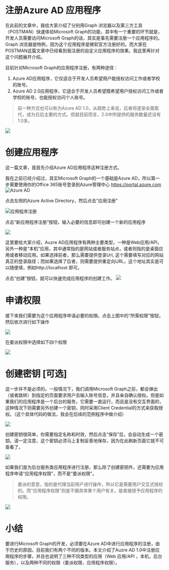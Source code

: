 # 注册Azure AD 应用程序

在此前的文章中，我给大家介绍了分别用Graph 浏览器以及第三方工具（POSTMAN）快速体验Microsoft Graph的功能，其中有一个重要的环节就是，开发人员需要访问Microsoft Graph的话，其实是事先需要注册一个应用程序的。Graph 浏览器是特例，因为这个应用程序是微软官方注册好的。而大家在POSTMAN这篇文章中已经看到我注册的自定义应用程序的效果。我这里再针对这个问题展开介绍。

目前针对Microsoft Graph的应用程序注册，有两种途径：
1. Azure AD应用程序，它仅适合于开发人员希望用户能授权访问工作或者学校的账号。
2. Azure AD 2.0应用程序，它适合于开发人员希望既希望用户授权访问工作或者学校的账号，也能授权访问个人账号。

>前一种方式也可以称为Azure AD 1.0，从趋势上来说，后者将逐渐全面取代，成为日后主要的方式。但就目前而言，2.0中所提供的服务数量还没有1.0多。

![](images/azuread-compare.PNG)


# 创建应用程序
这一篇文章，我首先介绍Azure AD应用程序这种注册方式。

我在之前已经介绍过，其实Microsoft Graph的一个基础是Azure AD，所以第一步需要使用你的Office 365账号登录到Azure管理中心 <https://portal.azure.com>
![Azure AD](images/azuread-1.PNG)

点击左侧的Azure Active Directory，然后点击“应用注册”

![应用程序注册](images/azuread-registeration.PNG)

点击“新应用程序注册”按钮，输入必要的信息即可创建一个新的应用程序

![](images/azuread-createapplication.PNG)

这里要给大家介绍，Auzre AD应用程序有两种主要类型，一种是Web应用/API，另外一种是“本机”应用，其中通常指的是网站或者服务站点，或者则指的是桌面应用或者移动应用。如果选择前者，那么需要提供登录Url, 这个需要填写对应的网站真正的登录路径；而如果选择了后者，则需要提供重定向URL，这个地址其实是可以随便填，例如http://localhost 即可。

点击“创建”按钮，就可以快速完成应用程序的创建工作。
![](images/azuread-application-details.PNG)

# 申请权限

接下来我们需要为这个应用程序申请必要的权限。点击上图中的“所需权限”按钮，然后依次进行如下操作

![](images/azuread-permissions-api.PNG)

在委派权限中选择如下四个权限

![](images/azuread-permissions.PNG)

# 创建密钥 [可选]

这一步并不是必须的。一般情况下，我们调用Microsoft Graph之前，都会弹出（或者跳转）到指定的页面要求用户去输入账号信息，并且亲自确认授权。但是如果我们的应用程序是一个后台的服务，它需要一直运行，而且是没有交互界面的，这种情况下则需要另外创建一个密钥，同时采用Client Credential的方式来获取授权。（这个具体代码的做法，我会在后续的范例程序中做介绍）

![](images/azuread-key.PNG)

创建密钥很简单，你需要指定名称和时效，然后点击“保存”后，会自动生成一个密钥。请一定注意，这个密钥必须马上复制妥善地保存，因为在此刷新页面它就不可查看了。

![](images/azuread-key-info.PNG)

如果我们是为后台服务类应用程序进行注册，那么除了创建密钥外，还需要为应用程序申请“应用程序权限”，而不是“委派权限”。
> 委派的意思，指的是代理当前用户进行操作，所以它是需要用户交互式授权的。而“应用程序权限”则是不跟具体某个用户有关，是直接授予应用程序的权限。

![](images/azuread-applicationpermission.PNG)

# 小结

要进行Microsoft Graph的开发，必须要在Azure AD中进行应用程序的注册，由于历史的原因，目前我们有两个不同的版本。本文介绍了Auzre AD 1.0中注册应用程序的步骤，并且也说明了三种不同类型的应用（Web 应用/API ，本机，后台服务），以及两种不同的权限（委派权限，应用程序权限）。

